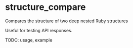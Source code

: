 # structure_compare
Compares the structure of two deep nested Ruby structures

Useful for testing API responses.

TODO: usage, example
